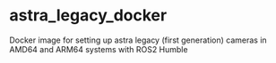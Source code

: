 # astra_legacy_docker
Docker image for setting up astra legacy (first generation) cameras in AMD64 and ARM64 systems with ROS2 Humble
